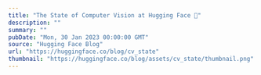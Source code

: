 ```yaml
---
title: "The State of Computer Vision at Hugging Face 🤗"
description: ""
summary: ""
pubDate: "Mon, 30 Jan 2023 00:00:00 GMT"
source: "Hugging Face Blog"
url: "https://huggingface.co/blog/cv_state"
thumbnail: "https://huggingface.co/blog/assets/cv_state/thumbnail.png"
---
```


